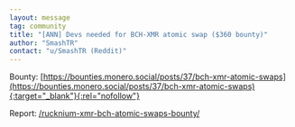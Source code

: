 ```yaml
---
layout: message
tag: community
title: "[ANN] Devs needed for BCH-XMR atomic swap ($360 bounty)"
author: "SmashTR"	
contact: "u/SmashTR (Reddit)"
---
```


Bounty: [https://bounties.monero.social/posts/37/bch-xmr-atomic-swaps](https://bounties.monero.social/posts/37/bch-xmr-atomic-swaps){:target="_blank"}{:rel="nofollow"}

Report: [/rucknium-xmr-bch-atomic-swaps-bounty/](/rucknium-xmr-bch-atomic-swaps-bounty/)
